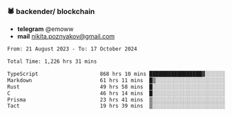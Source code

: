 ### 🕷 backender/ blockchain
- **telegram** @emoww
- **mail** nikita.poznyakov@gmail.com

<!--START_SECTION:waka-->

```txt
From: 21 August 2023 - To: 17 October 2024

Total Time: 1,226 hrs 31 mins

TypeScript                    868 hrs 10 mins █████████████████▓░░░░░░░   70.58 %
Markdown                      61 hrs 11 mins  █▒░░░░░░░░░░░░░░░░░░░░░░░   04.98 %
Rust                          49 hrs 58 mins  █░░░░░░░░░░░░░░░░░░░░░░░░   04.06 %
C                             46 hrs 14 mins  █░░░░░░░░░░░░░░░░░░░░░░░░   03.76 %
Prisma                        23 hrs 41 mins  ▒░░░░░░░░░░░░░░░░░░░░░░░░   01.93 %
Tact                          19 hrs 39 mins  ▒░░░░░░░░░░░░░░░░░░░░░░░░   01.60 %
```

<!--END_SECTION:waka-->




